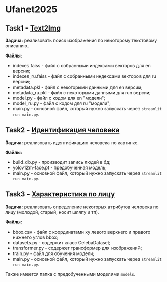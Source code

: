# Ufanet2025

## Task1 - [Text2Img](https://www.kaggle.com/datasets/hsankesara/flickr-image-dataset "датасет для задачи")
**Задача:** реализовать поиск изображения по некоторому текстовому описанию. 

**Файлы:**
- indexes.faiss - файл с собранными индексами векторов для en версии;
- indexes_ru.faiss - файл с собранными индексами векторов для ru версии;
- metadata.pkl - файл с некоторыми данными для en версии;
- metadata_ru.pkl - файл с некоторыми данными для run версии;
- model.py - файл с кодом для en "модели";
- model_ru.py - файл с кодом для ru "модели";
- main.py - основной файл, который нужно запускать через `streamlit run main.py`.

## Task2 - [Идентификация человека](# "Такое я не дам")
**Задача:** реализовать идентификацию человека по картинке.

**Файлы:**
- build_db.py - производит запись людей в бд;
- yolov12m-face.pt - предобученная модель;
- main.py - основной файл, который нужно запускать через `streamlit run main.py`.

## Task3 - [Характеристика по лицу](https://www.kaggle.com/datasets/jessicali9530/celeba-dataset "датасет для задачи")
**Задача:** реализовать определение некоторых атрибутов человека по лицу (молодой, старый, носит шляпу и тп).

**Файлы:**
- bbox.csv - файл с координатами xy левого верхнего и правого нижнего углов bbox;
- datasets.py - содержит класс CelebaDataset;
- transformer.py - содержет трансформер для изображений;
- train.py - файл для обучения модели;
- main.py - основной файл, который нужно запускать через `streamlit run main.py`.

Также имеется папка с предобученными моделями `models`.